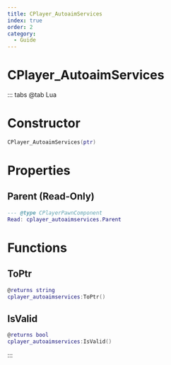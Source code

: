 ```yaml
---
title: CPlayer_AutoaimServices
index: true
order: 2
category:
  - Guide
---
```


# CPlayer_AutoaimServices

::: tabs
@tab Lua
# Constructor
```lua
CPlayer_AutoaimServices(ptr)
```
# Properties
## Parent (Read-Only)
```lua
--- @type CPlayerPawnComponent
Read: cplayer_autoaimservices.Parent
```
# Functions
## ToPtr
```lua
@returns string
cplayer_autoaimservices:ToPtr()
```
## IsValid
```lua
@returns bool
cplayer_autoaimservices:IsValid()
```

:::